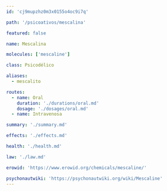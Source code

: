 ```yaml
---
id: 'cj9mupzhz0m3x0155o4oc9i7q'

path: '/psicoativos/mescalina'

featured: false

name: Mescalina

molecules: ['mescaline']

class: Psicodélico

aliases:
  - mescalito

routes:
  - name: Oral
    duration: './durations/oral.md'
    dosage: './dosages/oral.md'
  - name: Intravenosa

summary: './summary.md'

effects: './effects.md'

health: './health.md'

law: './law.md'

erowid: 'https://www.erowid.org/chemicals/mescaline/'

psychonautwiki: 'https://psychonautwiki.org/wiki/Mescaline'
---
```

